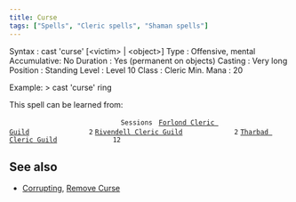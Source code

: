 ```yaml
---
title: Curse
tags: ["Spells", "Cleric spells", "Shaman spells"]
---
```

Syntax : cast 'curse' \[\<victim\> \| \<object\>\] Type : Offensive,
mental Accumulative: No Duration : Yes (permanent on objects) Casting :
Very long Position : Standing Level : Level 10 Class : Cleric Min. Mana
: 20

Example: \> cast 'curse' ring

This spell can be learned from:

`                            Sessions `
[`Forlond Cleric Guild`](Forlond_Cleric_Guild "wikilink")`               2`
[`Rivendell Cleric Guild`](Rivendell_Cleric_Guild "wikilink")`             2`
[`Tharbad Cleric Guild`](Tharbad_Cleric_Guild "wikilink")`              12`

## See also

- [Corrupting](Corrupting "wikilink"), [Remove
  Curse](Remove_Curse "wikilink")
  